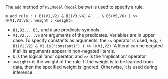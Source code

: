 The `add` method of `PSLModel` (`model` below) is used to specify a rule.

`m.add rule : ( B1(V1,V2) & B2(V3,V4) & ... & B5(V5,V6) ) >> H(V1,V3,V6), weight : <weight>`

* `B1,B2,...B5,` and `H` are predicate symbols
* `V1,V2,...,V6` are arguments of the predicates. Variables are in upper case. To specify constants as arguments, the `is` operator is used, e.g., `( B1(V1,V2) & V1.is("constant1") ) >> H(V1,V2)`. A literal can be negated if all its arguments appear in non-negated literals.
* `&` is the logical 'and' operator, and `>>` is the 'implication' operator
* `<weight>` is the weight of the rule. If the weight is to be learned from data, then the specified weight is ignored. Otherwise, it is used during inference.



 